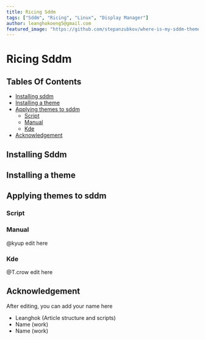 ```yaml
---
title: Ricing Sddm
tags: ["Sddm", "Ricing", "Linux", "Display Manager"]
author: leanghokoeng5@gmail.com
featured_image: "https://github.com/stepanzubkov/where-is-my-sddm-theme/blob/main/screenshots/tree.png?raw=true"
---
```


# Ricing Sddm

## Tables Of Contents

- [Installing sddm](#installing-sddm)
- [Installing a theme](#installing-a-theme)
- [Applying themes to sddm](#applying-themes-to-sddm)
    - [Script](#script)
    - [Manual](#manual)
    - [Kde](#kde)
- [Acknowledgement](#acknowledgement)

## Installing Sddm

## Installing a theme

## Applying themes to sddm

### Script

### Manual

@kyup edit here

### Kde

@T.crow edit here

## Acknowledgement

After editing, you can add your name here

- Leanghok (Article structure and scripts)
- Name (work)
- Name (work)
